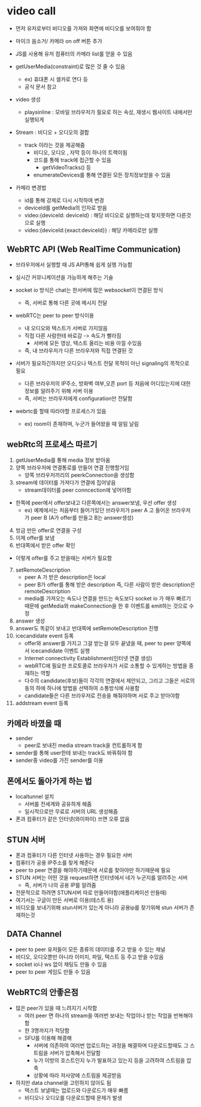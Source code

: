 # video call
* 먼저 유저로부터 비디오를 가져와 화면에 비디오를 보여줘야 함
* 마이크 음소거/ 카메라 on off 버튼 추가
* JS를 사용해 유저 컴퓨터의 카메라 list를 얻을 수 있음
* getUserMedia(constraint)로 많은 것 줄 수 있음
    * ex) 휴대폰 시 셀카로 연다 등
    * 공식 문서 참고
* video 생성 
    * playsinline : 모바일 브라우저가 필요로 하는 속성, 재생시 웹사이트 내에서만 실행되게
* Stream : 비디오 + 오디오의 결합
    * track 이라는 것을 제공해줌
        * 비디오, 오디오 , 자막 등이 하나의 트랙이됨 
        * 코드를 통해 track에 접근할 수 있음
            * getVideoTracks() 등
        * enumerateDevices를 통해 연결된 모든 장치정보얻을 수 있음

* 카메라 변경법
    * id를 통해 강제로 다시 시작하여 변경
    * deviceId를 getMedia의 인자로 받음
    * video:{deviceId: deviceId} : 해당 비디오로 실행하는데 찾지못하면 다른것으로 실행
    * video:{deviceId:{exact:deviceId}} : 해당 카메라로만 실행

## WebRTC API (Web RealTime Communication)
* 브라우저에서 실행할 때 JS API통해 쉽게 실행 가능함
* 실시간 커뮤니케이션을 가능하게 해주는 기술
* socket io 방식은 chat는 한서버에 많은 websocket이 연결된 방식
    * 즉, 서버로 통해 다른 곳에 메시지 전달
* webRTC는 peer to peer 방식이용
    * 내 오디오와 텍스트가 서버로 가지않음
    * 직접 다른 사람한테 바로감 -> 속도가 빨라짐
        * 서버에 모든 영상, 텍스트 올리는 비용 아낄 수있음
    * 즉, 내 브라우저가 다른 브라우저와 직접 연결된 것
* 서버가 필요하긴하지만 오디오나 텍스트 전달 목적이 아닌 signaling의 목적으로 필요
    * 다른 브라우저의 IP주소, 방화벽 여부,오픈 port 등 처음에 어디있는지에 대한 정보를 알려주기 위해 서버 이용
    * 즉, 서버는 브라우저에게 configuration만 전달함

* webrtc를 할때 따라야할 프로세스가 있음
    * ex) room이 존재하며, 누군가 들어왔을 때 알림 날림

## webRtc의 프로세스 따르기
1. getUserMedia를 통해 media 정보 받아옴
2. 양쪽 브라우저에 연결통로를 만들어 연결 진행할거임
    * 양쪽 브라우저끼리의 peerkConnection을 생성함
3. stream에 데이터를 가져다가 연결에 집어넣음
    * stream데이터를 peer conncection에 넣어야함
* 한쪽에 peer에서 offer보내고 다른쪽에서는 answer보냄, 우선 offer 생성
    * ex) 예제에서는 처음부터 들어가있던 브라우저가 peer A 고 들어온 브라우저가 peer B (A가 offer를 만들고 B는 answer생성)
4. 방금 만든 offer로 연결을 구성
5. 이제 offer를 보냄
6. 반대쪽에서 받은 offer 확인
* 이렇게 offer를 주고 받을때는 서버가 필요함
7. setRemoteDescription
    * peer A 가 받은 description은 local 
    * peer B가 offer를 통해 받은 description 즉, 다른 사람이 받은 description은 remoteDescription
    * media를 가져오는 속도나 연결을 만드는 속도보다 socket io 가 매우 빠르기때문에 getMedia와 makeConnection을 한 후 이벤트를 emit하는 것으로 수정
8. answer 생성
9. answer도 똑같이 보내고 반대쪽에 setRemoteDescription 진행
10. icecandidate event 등록
    * offer와 answer를 가지고 그걸 받는걸 모두 끝냈을 때, peer to peer 양쪽에서 icecandidate 이벤트 실행
    * Internet connectivity Establishment(인터넷 연결 생성)
    * webRTC에 필요한 프로토콜로 브라우저가 서로 소통할 수 있게하는 방법을 중재하는 역할
    * 다수의 candidate(후보)들이 각각의 연결에서 제안되고, 그리고 그들은 서로의 동의 하에 하나에 방법을 선택하여 소통방식에 사용함
    * candidate들은 다른 브라우저로 전송을 해줘야하며 서로 주고 받아야함
11. addstream event 등록

## 카메라 바꼈을 때
* sender
    * peer로 보내진 media stream track을 컨트롤하게 함
* sender를 통해 user한테 보내는 track도 바꿔줘야 함
* sender중 video를 가진 sender를 이용

## 폰에서도 돌아가게 하는 법
* localtunnel 설치
    * 서버를 전세계와 공유하게 해줌
    * 일시적으로만 무료로 서버의 URL 생성해줌
* 폰과 컴퓨터가 같은 인터넷(와이파이) 쓰면 오류 없음

## STUN 서버
* 폰과 컴퓨터가 다른 인터넷 사용하는 경우 필요한 서버
* 컴퓨터가 공용 IP주소를 찾게 해준다
* peer to peer 연결을 해야하기때문에 서로를 찾아야만 하기때문에 필요
* STUN 서버는 어떤 것을 request하면 인터넷에서 네가 누군지를 알려주는 서버
    * 즉, 서버가 나의 공용 IP를 알려줌
* 전문적으로 하려면 STUN서버 따로 만들어야함(애플리케이션 만들때)
* 여기서는 구글이 만든 서버로 이용(테스트 용)
* 비디오를 보내기위해 stun서버가 있는게 아니라 공용ip를 찾기위해 stun 서버가 존재하는것

## DATA Channel
* peer to peer 유저들이 모든 종류의 데이터를 주고 받을 수 있는 채널
* 비디오, 오디오뿐만 아니라 이미지, 파일, 텍스트 등 주고 받을 수있음
* socket io나 ws 없이 채팅도 만들 수 있음
* peer to peer 게임도 만들 수 있음

## WebRTC의 안좋은점
* 많은 peer가 있을 때 느려지기 시작함
    * 여러 peer 면 하나의 stream을 여러번 보내는 작업이나 받는 작업을 반복해야함
    * 한 3명까지가 적당함
    * SFU를 이용해 해결해
        * 서버에 의존하여 여러번 업로드하는 과정을 해결하며 다운로드할때도 그 스트림을 서버가 압축해서 전달함
        * 누가 이방의 호스트인지 누가 발표하고 있는지 등을 고려하여 스트림을 압축
        * 상황에 따라 저사양에 스트림을 제공받음
* 하지만 data channel을 고민하지 않아도 됨
    * 텍스트 보낼때는 업로드와 다운로드가 매우 빠름
    * 비디오나 오디오를 다운로드할때 문제가 발생